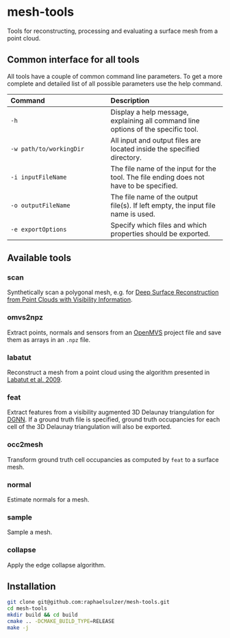 # mesh-tools
Tools for reconstructing, processing and evaluating a surface mesh from a point cloud.



## Common interface for all tools

All tools have a couple of common command line parameters. To get a more complete and detailed list of all possible parameters use
the help command.

| Command<img width=300/> | Description                                                                             |
|:------------------------|:----------------------------------------------------------------------------------------|
| `-h`                    | Display a help message, explaining all command line options of the specific tool.       |
| `-w path/to/workingDir` | All input and output files are located inside the specified directory.                  |
| `-i inputFileName`      | The file name of the input for the tool. The file ending does not have to be specified. |
| `-o outputFileName`     | The file name of the output file(s). If left empty, the input file name is used.        |
| `-e exportOptions`      | Specify which files and which properties should be exported.                            |



## Available tools

### scan

Synthetically scan a polygonal mesh, e.g. for [Deep Surface Reconstruction from Point Clouds with Visibility Information](https://github.com/raphaelsulzer/dsrv-data).

### omvs2npz

Extract points, normals and sensors from an [OpenMVS](https://github.com/cdcseacave/openMVS) project file and save them as arrays in an `.npz` file.


### labatut

Reconstruct a mesh from a point cloud using the algorithm presented in [Labatut et al. 2009](https://diglib.eg.org/handle/10.2312/CGF.v28i8pp2275-2290).

### feat

Extract features from a visibility augmented 3D Delaunay triangulation for [DGNN](https://github.com/raphaelsulzer/dgnn).
If a ground truth file is specified, ground truth occupancies for each cell of the 3D Delaunay triangulation will also be exported.


### occ2mesh

Transform ground truth cell occupancies as computed by `feat` to a surface mesh.

### normal

Estimate normals for a mesh.

### sample

Sample a mesh.

### collapse

Apply the edge collapse algorithm.


## Installation

```bash
git clone git@github.com:raphaelsulzer/mesh-tools.git
cd mesh-tools
mkdir build && cd build
cmake .. -DCMAKE_BUILD_TYPE=RELEASE
make -j
```
